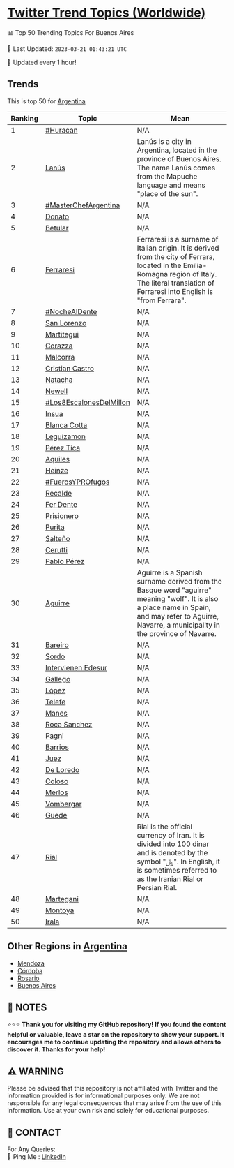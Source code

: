 [Twitter Trend Topics (Worldwide)](https://github.com/ErcinDedeoglu/Twitter-Trend-Topics)
==========


📊 Top 50 Trending Topics For Buenos Aires

📆 Last Updated: `2023-03-21 01:43:21 UTC`

🔧 Updated every 1 hour!


## Trends

This is top 50 for [Argentina](</Argentina>)

| Ranking | Topic | Mean |
| ------- | ------------ | ------------ |
| 1 | [#Huracan](http://twitter.com/search?q=%23Huracan) | N/A |
| 2 | [Lanús](http://twitter.com/search?q=Lan%c3%bas) | Lanús is a city in Argentina, located in the province of Buenos Aires. The name Lanús comes from the Mapuche language and means "place of the sun". |
| 3 | [#MasterChefArgentina](http://twitter.com/search?q=%23MasterChefArgentina) | N/A |
| 4 | [Donato](http://twitter.com/search?q=Donato) | N/A |
| 5 | [Betular](http://twitter.com/search?q=Betular) | N/A |
| 6 | [Ferraresi](http://twitter.com/search?q=Ferraresi) | Ferraresi is a surname of Italian origin. It is derived from the city of Ferrara, located in the Emilia-Romagna region of Italy. The literal translation of Ferraresi into English is "from Ferrara". |
| 7 | [#NocheAlDente](http://twitter.com/search?q=%23NocheAlDente) | N/A |
| 8 | [San Lorenzo](http://twitter.com/search?q=San+Lorenzo) | N/A |
| 9 | [Martitegui](http://twitter.com/search?q=Martitegui) | N/A |
| 10 | [Corazza](http://twitter.com/search?q=Corazza) | N/A |
| 11 | [Malcorra](http://twitter.com/search?q=Malcorra) | N/A |
| 12 | [Cristian Castro](http://twitter.com/search?q=Cristian+Castro) | N/A |
| 13 | [Natacha](http://twitter.com/search?q=Natacha) | N/A |
| 14 | [Newell](http://twitter.com/search?q=Newell) | N/A |
| 15 | [#Los8EscalonesDelMillon](http://twitter.com/search?q=%23Los8EscalonesDelMillon) | N/A |
| 16 | [Insua](http://twitter.com/search?q=Insua) | N/A |
| 17 | [Blanca Cotta](http://twitter.com/search?q=Blanca+Cotta) | N/A |
| 18 | [Leguizamon](http://twitter.com/search?q=Leguizamon) | N/A |
| 19 | [Pérez Tica](http://twitter.com/search?q=P%c3%a9rez+Tica) | N/A |
| 20 | [Aquiles](http://twitter.com/search?q=Aquiles) | N/A |
| 21 | [Heinze](http://twitter.com/search?q=Heinze) | N/A |
| 22 | [#FuerosYPROfugos](http://twitter.com/search?q=%23FuerosYPROfugos) | N/A |
| 23 | [Recalde](http://twitter.com/search?q=Recalde) | N/A |
| 24 | [Fer Dente](http://twitter.com/search?q=Fer+Dente) | N/A |
| 25 | [Prisionero](http://twitter.com/search?q=Prisionero) | N/A |
| 26 | [Purita](http://twitter.com/search?q=Purita) | N/A |
| 27 | [Salteño](http://twitter.com/search?q=Salte%c3%b1o) | N/A |
| 28 | [Cerutti](http://twitter.com/search?q=Cerutti) | N/A |
| 29 | [Pablo Pérez](http://twitter.com/search?q=Pablo+P%c3%a9rez) | N/A |
| 30 | [Aguirre](http://twitter.com/search?q=Aguirre) | Aguirre is a Spanish surname derived from the Basque word "aguirre" meaning "wolf". It is also a place name in Spain, and may refer to Aguirre, Navarre, a municipality in the province of Navarre. |
| 31 | [Bareiro](http://twitter.com/search?q=Bareiro) | N/A |
| 32 | [Sordo](http://twitter.com/search?q=Sordo) | N/A |
| 33 | [Intervienen Edesur](http://twitter.com/search?q=Intervienen+Edesur) | N/A |
| 34 | [Gallego](http://twitter.com/search?q=Gallego) | N/A |
| 35 | [López](http://twitter.com/search?q=L%c3%b3pez) | N/A |
| 36 | [Telefe](http://twitter.com/search?q=Telefe) | N/A |
| 37 | [Manes](http://twitter.com/search?q=Manes) | N/A |
| 38 | [Roca Sanchez](http://twitter.com/search?q=Roca+Sanchez) | N/A |
| 39 | [Pagni](http://twitter.com/search?q=Pagni) | N/A |
| 40 | [Barrios](http://twitter.com/search?q=Barrios) | N/A |
| 41 | [Juez](http://twitter.com/search?q=Juez) | N/A |
| 42 | [De Loredo](http://twitter.com/search?q=De+Loredo) | N/A |
| 43 | [Coloso](http://twitter.com/search?q=Coloso) | N/A |
| 44 | [Merlos](http://twitter.com/search?q=Merlos) | N/A |
| 45 | [Vombergar](http://twitter.com/search?q=Vombergar) | N/A |
| 46 | [Guede](http://twitter.com/search?q=Guede) | N/A |
| 47 | [Rial](http://twitter.com/search?q=Rial) | Rial is the official currency of Iran. It is divided into 100 dinar and is denoted by the symbol "﷼". In English, it is sometimes referred to as the Iranian Rial or Persian Rial. |
| 48 | [Martegani](http://twitter.com/search?q=Martegani) | N/A |
| 49 | [Montoya](http://twitter.com/search?q=Montoya) | N/A |
| 50 | [Irala](http://twitter.com/search?q=Irala) | N/A |



## Other Regions in [Argentina](</Argentina>)

* [Mendoza](</Argentina/Mendoza.md>)
* [Córdoba](</Argentina/Córdoba.md>)
* [Rosario](</Argentina/Rosario.md>)
* [Buenos Aires](</Argentina/Buenos Aires.md>)



## 📝 NOTES

⭐⭐⭐ **Thank you for visiting my GitHub repository! If you found the content helpful or valuable, leave a star on the repository to show your support. It encourages me to continue updating the repository and allows others to discover it. Thanks for your help!**


## ⚠️ WARNING

Please be advised that this repository is not affiliated with Twitter and the information provided is for informational purposes only. We are not responsible for any legal consequences that may arise from the use of this information. Use at your own risk and solely for educational purposes.


## 📨 CONTACT

 For Any Queries:  
            🏓 Ping Me : [LinkedIn](https://www.linkedin.com/in/ercindedeoglu/)
